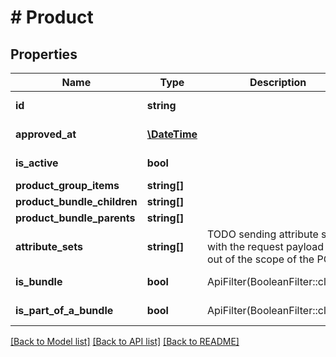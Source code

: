 # # Product

## Properties

Name | Type | Description | Notes
------------ | ------------- | ------------- | -------------
**id** | **string** |  | [optional] [readonly]
**approved_at** | [**\DateTime**](\DateTime.md) |  | [optional] [readonly]
**is_active** | **bool** |  | [optional] [readonly]
**product_group_items** | **string[]** |  | [optional]
**product_bundle_children** | **string[]** |  | [optional]
**product_bundle_parents** | **string[]** |  | [optional]
**attribute_sets** | **string[]** | TODO sending attribute sets with the request payload is out of the scope of the POC. | [optional] [readonly]
**is_bundle** | **bool** | ApiFilter(BooleanFilter::class). | [optional] [readonly]
**is_part_of_a_bundle** | **bool** | ApiFilter(BooleanFilter::class). | [optional] [readonly]

[[Back to Model list]](../../README.md#models) [[Back to API list]](../../README.md#endpoints) [[Back to README]](../../README.md)
